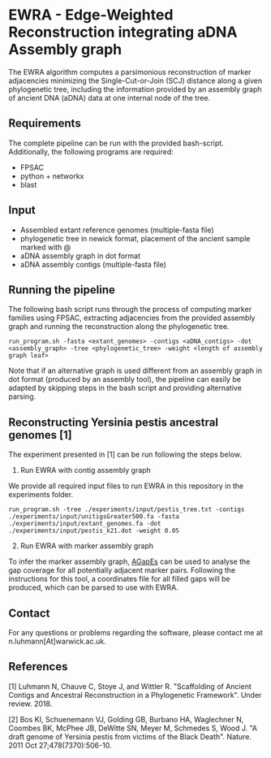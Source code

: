 # EWRA - Edge-Weighted Reconstruction integrating aDNA Assembly graph

The EWRA algorithm computes a parsimonious reconstruction of marker adjacencies minimizing the Single-Cut-or-Join (SCJ) distance along a given phylogenetic tree, including the information provided by an assembly graph of ancient DNA (aDNA) data at one internal node of the tree.

## Requirements

The complete pipeline can be run with the provided bash-script. Additionally, the following programs are required:

* FPSAC
* python + networkx
* blast

## Input

* Assembled extant reference genomes (multiple-fasta file)
* phylogenetic tree in newick format, placement of the ancient sample marked with @
* aDNA assembly graph in dot format
* aDNA assembly contigs (multiple-fasta file)


## Running the pipeline
The following bash script runs through the process of computing marker families using FPSAC, extracting adjacencies from the provided assembly graph and running the reconstruction along the phylogenetic tree.

```
run_program.sh -fasta <extant_genomes> -contigs <aDNA_contigs> -dot <assembly_graph> -tree <phylogenetic_tree> -weight <length of assembly graph leaf>
```

Note that if an alternative graph is used different from an assembly graph in dot format (produced by an assembly tool), the pipeline can easily be adapted by skipping steps in the bash script and providing alternative parsing.


## Reconstructing Yersinia pestis ancestral genomes [1]

The experiment presented in [1] can be run following the steps below. 

1) Run EWRA with contig assembly graph

We provide all required input files to run EWRA in this repository in the experiments folder.

```
run_program.sh -tree ./experiments/input/pestis_tree.txt -contigs ./experiments/input/unitigsGreater500.fa -fasta ./experiments/input/extant_genomes.fa -dot ./experiments/input/pestis_k21.dot -weight 0.05
```

2) Run EWRA with marker assembly graph

To infer the marker assembly graph, [AGapEs](https://github.com/nluhmann/AGapEs) can be used to analyse the gap coverage for all potentially adjacent marker pairs. Following the instructions for this tool, 
a coordinates file for all filled gaps will be produced, which can be parsed to use with EWRA.


## Contact

For any questions or problems regarding the software, please contact me at n.luhmann[At]warwick.ac.uk.


## References
[1] Luhmann N, Chauve C, Stoye J, and Wittler R. "Scaffolding of Ancient Contigs and Ancestral Reconstruction in a Phylogenetic Framework". Under review. 2018.

[2] Bos KI, Schuenemann VJ, Golding GB, Burbano HA, Waglechner N, Coombes BK, McPhee JB, DeWitte SN, Meyer M, Schmedes S, Wood J. "A draft genome of Yersinia pestis from victims of the Black Death". Nature. 2011 Oct 27;478(7370):506-10.



